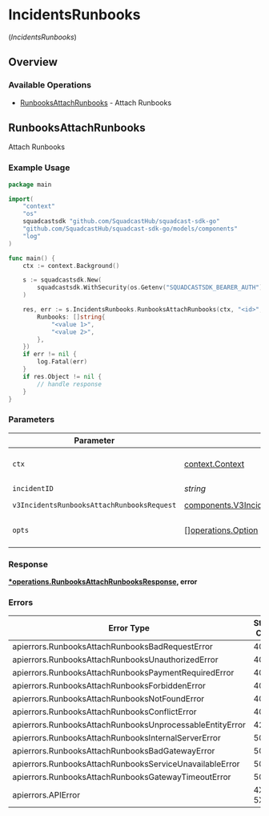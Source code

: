 # IncidentsRunbooks
(*IncidentsRunbooks*)

## Overview

### Available Operations

* [RunbooksAttachRunbooks](#runbooksattachrunbooks) - Attach Runbooks

## RunbooksAttachRunbooks

Attach Runbooks

### Example Usage

<!-- UsageSnippet language="go" operationID="Runbooks_attachRunbooks" method="post" path="/v3/incidents/{IncidentId}/runbooks" -->
```go
package main

import(
	"context"
	"os"
	squadcastsdk "github.com/SquadcastHub/squadcast-sdk-go"
	"github.com/SquadcastHub/squadcast-sdk-go/models/components"
	"log"
)

func main() {
    ctx := context.Background()

    s := squadcastsdk.New(
        squadcastsdk.WithSecurity(os.Getenv("SQUADCASTSDK_BEARER_AUTH")),
    )

    res, err := s.IncidentsRunbooks.RunbooksAttachRunbooks(ctx, "<id>", components.V3IncidentsRunbooksAttachRunbooksRequest{
        Runbooks: []string{
            "<value 1>",
            "<value 2>",
        },
    })
    if err != nil {
        log.Fatal(err)
    }
    if res.Object != nil {
        // handle response
    }
}
```

### Parameters

| Parameter                                                                                                                  | Type                                                                                                                       | Required                                                                                                                   | Description                                                                                                                |
| -------------------------------------------------------------------------------------------------------------------------- | -------------------------------------------------------------------------------------------------------------------------- | -------------------------------------------------------------------------------------------------------------------------- | -------------------------------------------------------------------------------------------------------------------------- |
| `ctx`                                                                                                                      | [context.Context](https://pkg.go.dev/context#Context)                                                                      | :heavy_check_mark:                                                                                                         | The context to use for the request.                                                                                        |
| `incidentID`                                                                                                               | *string*                                                                                                                   | :heavy_check_mark:                                                                                                         | N/A                                                                                                                        |
| `v3IncidentsRunbooksAttachRunbooksRequest`                                                                                 | [components.V3IncidentsRunbooksAttachRunbooksRequest](../../models/components/v3incidentsrunbooksattachrunbooksrequest.md) | :heavy_check_mark:                                                                                                         | N/A                                                                                                                        |
| `opts`                                                                                                                     | [][operations.Option](../../models/operations/option.md)                                                                   | :heavy_minus_sign:                                                                                                         | The options for this request.                                                                                              |

### Response

**[*operations.RunbooksAttachRunbooksResponse](../../models/operations/runbooksattachrunbooksresponse.md), error**

### Errors

| Error Type                                               | Status Code                                              | Content Type                                             |
| -------------------------------------------------------- | -------------------------------------------------------- | -------------------------------------------------------- |
| apierrors.RunbooksAttachRunbooksBadRequestError          | 400                                                      | application/json                                         |
| apierrors.RunbooksAttachRunbooksUnauthorizedError        | 401                                                      | application/json                                         |
| apierrors.RunbooksAttachRunbooksPaymentRequiredError     | 402                                                      | application/json                                         |
| apierrors.RunbooksAttachRunbooksForbiddenError           | 403                                                      | application/json                                         |
| apierrors.RunbooksAttachRunbooksNotFoundError            | 404                                                      | application/json                                         |
| apierrors.RunbooksAttachRunbooksConflictError            | 409                                                      | application/json                                         |
| apierrors.RunbooksAttachRunbooksUnprocessableEntityError | 422                                                      | application/json                                         |
| apierrors.RunbooksAttachRunbooksInternalServerError      | 500                                                      | application/json                                         |
| apierrors.RunbooksAttachRunbooksBadGatewayError          | 502                                                      | application/json                                         |
| apierrors.RunbooksAttachRunbooksServiceUnavailableError  | 503                                                      | application/json                                         |
| apierrors.RunbooksAttachRunbooksGatewayTimeoutError      | 504                                                      | application/json                                         |
| apierrors.APIError                                       | 4XX, 5XX                                                 | \*/\*                                                    |